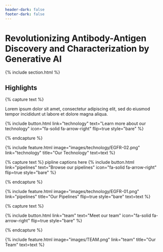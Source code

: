 ```yaml
---
header-dark: false
footer-dark: false
---
```

# **Revolutionizing Antibody-Antigen Discovery and Characterization by Generative AI**

<!-- {% assign slider_images = site.data.slider_images | default: array %}
{% if slider_images.size == 0 %}
  {% assign slider_images = array %}
  {% assign slider_images = slider_images | push: "images/technology/EGFR-02.png" %}
{% endif %}

{% include slider.html 
  images=slider_images
  width="50%"
  height="auto"
  autoplay=true
  interval=10000
%} -->

{% include section.html %}

## Highlights

{% capture text %}

Lorem ipsum dolor sit amet, consectetur adipiscing elit, sed do eiusmod tempor incididunt ut labore et dolore magna aliqua.

{%
  include button.html
  link="technology"
  text="Learn more about our technology"
  icon="fa-solid fa-arrow-right"
  flip=true
  style="bare"
%}

{% endcapture %}

{%
  include feature.html
  image="images/technology/EGFR-02.png"
  link="technology"
  title="Our Technology"
  text=text
%}

{% capture text %}
pipline captions here 
{%
  include button.html
  link="pipelines"
  text="Browse our pipelines"
  icon="fa-solid fa-arrow-right"
  flip=true
  style="bare"
%}

{% endcapture %}

{%
  include feature.html
  image="images/technology/EGFR-01.png"
  link="pipelines"
  title="Our Pipelines"
  flip=true
  style="bare"
  text=text
%}

{% capture text %}



{%
  include button.html
  link="team"
  text="Meet our team"
  icon="fa-solid fa-arrow-right"
  flip=true
  style="bare"
%}

{% endcapture %}

{%
  include feature.html
  image="images/TEAM.png"
  link="team"
  title="Our Team"
  text=text
%}
